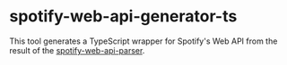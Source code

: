 # spotify-web-api-generator-ts

This tool generates a TypeScript wrapper for Spotify's Web API from the result of the [spotify-web-api-parser](../spotify-web-api-parser/README.md).

